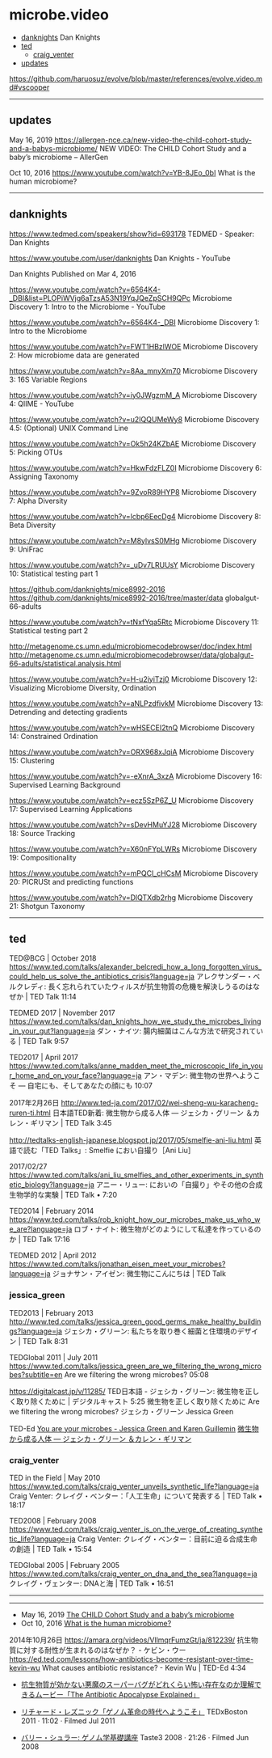 # microbe.video

- [danknights](#danknights) Dan Knights
- [ted](#ted)
  - [craig_venter](#craig_venter)
- [updates](#updates)

https://github.com/haruosuz/evolve/blob/master/references/evolve.video.md#vscooper

----------
## updates

May 16, 2019
https://allergen-nce.ca/new-video-the-child-cohort-study-and-a-babys-microbiome/
NEW VIDEO: The CHILD Cohort Study and a baby’s microbiome – AllerGen

Oct 10, 2016
https://www.youtube.com/watch?v=YB-8JEo_0bI
What is the human microbiome?

----------
## danknights

https://www.tedmed.com/speakers/show?id=693178
TEDMED - Speaker: Dan Knights

https://www.youtube.com/user/danknights
Dan Knights - YouTube

Dan Knights
Published on Mar 4, 2016

https://www.youtube.com/watch?v=6564K4-_DBI&list=PLOPiWVjg6aTzsA53N19YqJQeZpSCH9QPc
Microbiome Discovery 1: Intro to the Microbiome - YouTube

https://www.youtube.com/watch?v=6564K4-_DBI
Microbiome Discovery 1: Intro to the Microbiome

https://www.youtube.com/watch?v=FWT1HBzlWOE
Microbiome Discovery 2: How microbiome data are generated

https://www.youtube.com/watch?v=8Aa_mnyXm70
Microbiome Discovery 3: 16S Variable Regions

https://www.youtube.com/watch?v=iy0JWgzmM_A
Microbiome Discovery 4: QIIME - YouTube

https://www.youtube.com/watch?v=u2IQQUMeWy8
Microbiome Discovery 4.5: (Optional) UNIX Command Line

https://www.youtube.com/watch?v=Ok5h24KZbAE
Microbiome Discovery 5: Picking OTUs

https://www.youtube.com/watch?v=HkwFdzFLZ0I
Microbiome Discovery 6: Assigning Taxonomy

https://www.youtube.com/watch?v=9ZvoR89HYP8
Microbiome Discovery 7: Alpha Diversity

https://www.youtube.com/watch?v=lcbp6EecDg4
Microbiome Discovery 8: Beta Diversity

https://www.youtube.com/watch?v=M8ylvsS0MHg
Microbiome Discovery 9: UniFrac

https://www.youtube.com/watch?v=_uDv7LRUUsY
Microbiome Discovery 10: Statistical testing part 1

https://github.com/danknights/mice8992-2016
https://github.com/danknights/mice8992-2016/tree/master/data
globalgut-66-adults

https://www.youtube.com/watch?v=tNxfYqa5Rtc
Microbiome Discovery 11: Statistical testing part 2

http://metagenome.cs.umn.edu/microbiomecodebrowser/doc/index.html
http://metagenome.cs.umn.edu/microbiomecodebrowser/data/globalgut-66-adults/statistical.analysis.html

https://www.youtube.com/watch?v=H-u2iyiTzj0
Microbiome Discovery 12: Visualizing Microbiome Diversity, Ordination

https://www.youtube.com/watch?v=aNLPzdfivkM
Microbiome Discovery 13: Detrending and detecting gradients

https://www.youtube.com/watch?v=wHSECEI2tnQ
Microbiome Discovery 14: Constrained Ordination

https://www.youtube.com/watch?v=ORX968xJqiA
Microbiome Discovery 15: Clustering

https://www.youtube.com/watch?v=-eXnrA_3xzA
Microbiome Discovery 16: Supervised Learning Background

https://www.youtube.com/watch?v=ecz5SzP6Z_U
Microbiome Discovery 17: Supervised Learning Applications

https://www.youtube.com/watch?v=sDevHMuYJ28
Microbiome Discovery 18: Source Tracking

https://www.youtube.com/watch?v=X60nFYpLWRs
Microbiome Discovery 19: Compositionality

https://www.youtube.com/watch?v=mPQCl_cHCsM
Microbiome Discovery 20: PICRUSt and predicting functions

https://www.youtube.com/watch?v=DlQTXdb2rhg
Microbiome Discovery 21: Shotgun Taxonomy

----------
## ted

TED@BCG | October 2018
https://www.ted.com/talks/alexander_belcredi_how_a_long_forgotten_virus_could_help_us_solve_the_antibiotics_crisis?language=ja
アレクサンダー・ベルクレディ: 長く忘れられていたウィルスが抗生物質の危機を解決しうるのはなぜか | TED Talk
11:14

TEDMED 2017 | November 2017
https://www.ted.com/talks/dan_knights_how_we_study_the_microbes_living_in_your_gut?language=ja
ダン・ナイツ: 腸内細菌はこんな方法で研究されている | TED Talk
9:57

TED2017 | April 2017
https://www.ted.com/talks/anne_madden_meet_the_microscopic_life_in_your_home_and_on_your_face?language=ja
アン・マデン: 微生物の世界へようこそ ― 自宅にも、そしてあなたの顔にも
10:07

2017年2月26日
http://www.ted-ja.com/2017/02/wei-sheng-wu-karacheng-ruren-ti.html
日本語TED新着: 微生物から成る人体 — ジェシカ・グリーン ＆カレン・ギリマン | TED Talk
3:45

http://tedtalks-english-japanese.blogspot.jp/2017/05/smelfie-ani-liu.html
英語で読む「TED Talks」: Smelfie におい自撮り［Ani Liu］

2017/02/27
https://www.ted.com/talks/ani_liu_smelfies_and_other_experiments_in_synthetic_biology?language=ja
アニー・リュー: においの「自撮り」やその他の合成生物学的な実験 | TED Talk
• 7:20


TED2014 | February 2014
https://www.ted.com/talks/rob_knight_how_our_microbes_make_us_who_we_are?language=ja
ロブ・ナイト: 微生物がどのようにして私達を作っているのか | TED Talk
17:16


TEDMED 2012 | April 2012
https://www.ted.com/talks/jonathan_eisen_meet_your_microbes?language=ja
ジョナサン・アイゼン: 微生物にこんにちは | TED Talk


### jessica_green


TED2013 | February 2013
http://www.ted.com/talks/jessica_green_good_germs_make_healthy_buildings?language=ja
ジェシカ・グリーン: 私たちを取り巻く細菌と住環境のデザイン | TED Talk
8:31


TEDGlobal 2011 | July 2011
https://www.ted.com/talks/jessica_green_are_we_filtering_the_wrong_microbes?subtitle=en
Are we filtering the wrong microbes?
05:08

https://digitalcast.jp/v/11285/
TED日本語 - ジェシカ・グリーン: 微生物を正しく取り除くために | デジタルキャスト
5:25
微生物を正しく取り除くために
Are we filtering the wrong microbes?
ジェシカ・グリーン
Jessica Green


TED-Ed
[You are your microbes - Jessica Green and Karen Guillemin](https://ed.ted.com/lessons/you-are-your-microbes-jessica-green-and-karen-guillemin)
[微生物から成る人体 — ジェシカ・グリーン ＆カレン・ギリマン](https://www.ted-ja.com/2017/02/wei-sheng-wu-karacheng-ruren-ti.html?m=1)


### craig_venter

TED in the Field | May 2010
https://www.ted.com/talks/craig_venter_unveils_synthetic_life?language=ja
Craig Venter: クレイグ・ベンター：「人工生命」について発表する | TED Talk
• 18:17

TED2008 | February 2008
https://www.ted.com/talks/craig_venter_is_on_the_verge_of_creating_synthetic_life?language=ja
Craig Venter: クレイグ・ベンター：目前に迫る合成生命の創造 | TED Talk
• 15:54

TEDGlobal 2005 | February 2005
https://www.ted.com/talks/craig_venter_on_dna_and_the_sea?language=ja
クレイグ・ヴェンター: DNAと海 | TED Talk
• 16:51


----------


----------

- May 16, 2019 [The CHILD Cohort Study and a baby’s microbiome](https://www.youtube.com/watch?v=eL9dAGiCNLU)
- Oct 10, 2016 [What is the human microbiome?](https://www.youtube.com/watch?v=YB-8JEo_0bI)


2014年10月26日
https://amara.org/videos/VllmqrFumzGt/ja/812239/
抗生物質に対する耐性が生まれるのはなぜか？ - ケビン・ウー
https://ed.ted.com/lessons/how-antibiotics-become-resistant-over-time-kevin-wu
What causes antibiotic resistance? - Kevin Wu | TED-Ed
4:34



- [抗生物質が効かない悪魔のスーパーバグがどれくらい怖い存在なのか理解できるムービー「The Antibiotic Apocalypse Explained」](https://gigazine.net/news/20160318-antibiotic-apocalypse-explained/)


- [リチャード・レズニック「ゲノム革命の時代へようこそ」](https://www.ted.com/talks/richard_resnick_welcome_to_the_genomic_revolution?language=ja) TEDxBoston 2011 · 11:02 · Filmed Jul 2011

- [バリー・シュラー: ゲノム学基礎講座](https://www.ted.com/talks/barry_schuler_genomics_101?language=ja) Taste3 2008 · 21:26 · Filmed Jun 2008





